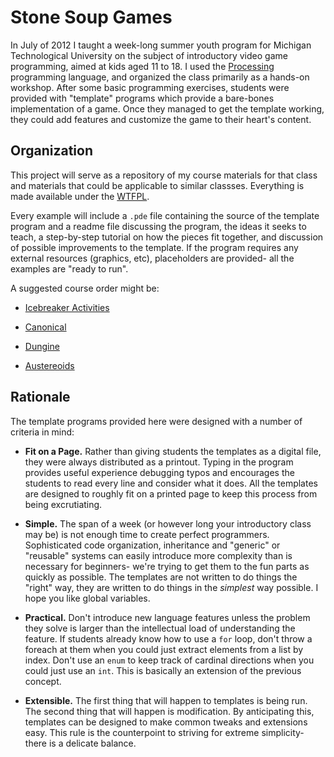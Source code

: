 Stone Soup Games
================

In July of 2012 I taught a week-long summer youth program for Michigan Technological University on the subject of introductory video game programming, aimed at kids aged 11 to 18. I used the [Processing](http://processing.org) programming language, and organized the class primarily as a hands-on workshop. After some basic programming exercises, students were provided with "template" programs which provide a bare-bones implementation of a game. Once they managed to get the template working, they could add features and customize the game to their heart's content.

Organization
------------

This project will serve as a repository of my course materials for that class and materials that could be applicable to similar classses. Everything is made available under the [WTFPL](http://sam.zoy.org/wtfpl/).

Every example will include a `.pde` file containing the source of the template program and a readme file discussing the program, the ideas it seeks to teach, a step-by-step tutorial on how the pieces fit together, and discussion of possible improvements to the template. If the program requires any external resources (graphics, etc), placeholders are provided- all the examples are "ready to run".

A suggested course order might be:

- [Icebreaker Activities](Icebreakers.md)

- [Canonical](Canonical/)

- [Dungine](Dungine/)

- [Austereoids](Austereoids/)

Rationale
---------

The template programs provided here were designed with a number of criteria in mind:

- __Fit on a Page.__
	Rather than giving students the templates as a digital file, they were always distributed as a printout. Typing in the program provides useful experience debugging typos and encourages the students to read every line and consider what it does. All the templates are designed to roughly fit on a printed page to keep this process from being excrutiating.

- __Simple.__
	The span of a week (or however long your introductory class may be) is not enough time to create perfect programmers. Sophisticated code organization, inheritance and "generic" or "reusable" systems can easily introduce more complexity than is necessary for beginners- we're trying to get them to the fun parts as quickly as possible. The templates are not written to do things the "right" way, they are written to do things in the _simplest_ way possible. I hope you like global variables.

- __Practical.__
	Don't introduce new language features unless the problem they solve is larger than the intellectual load of understanding the feature. If students already know how to use a `for` loop, don't throw a foreach at them when you could just extract elements from a list by index. Don't use an `enum` to keep track of cardinal directions when you could just use an `int`. This is basically an extension of the previous concept.

- __Extensible.__
	The first thing that will happen to templates is being run. The second thing that will happen is modification. By anticipating this, templates can be designed to make common tweaks and extensions easy. This rule is the counterpoint to striving for extreme simplicity- there is a delicate balance.
